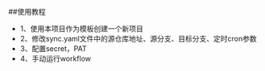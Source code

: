 ##使用教程
- 1、使用本项目作为模板创建一个新项目
- 2、修改sync.yaml文件中的源仓库地址、源分支、目标分支、定时cron参数
- 3、配置secret，PAT
- 4、手动运行workflow
